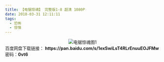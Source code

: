 ```yaml
---
title: 【电锯惊魂】 完整版1-8 超清 1080P
date: 2018-03-31 12:11:11
tags:
  - 恐怖
  - 惊悚
---
```


<div align=center>
	<img src="/assets/images/a/djjh-all/1.jpg" alt="电锯惊魂图1">
</div>
<!-- more -->
百度网盘下载链接：
<b>https://pan.baidu.com/s/1exSwiLsT4RLrEnuuEOJFMw</b>
密码：<b>0vt6</b>
